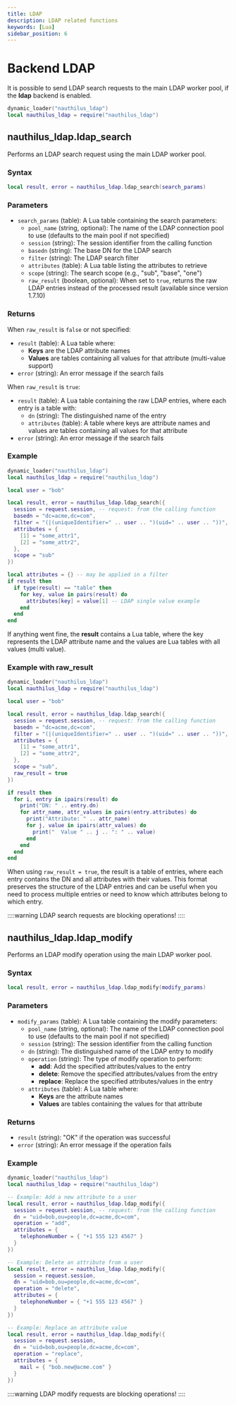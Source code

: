 ```yaml
---
title: LDAP
description: LDAP related functions
keywords: [Lua]
sidebar_position: 6
---
```

# Backend LDAP

It is possible to send LDAP search requests to the main LDAP worker pool, if the **ldap** backend is enabled.

```lua
dynamic_loader("nauthilus_ldap")
local nauthilus_ldap = require("nauthilus_ldap")
```

## nauthilus\_ldap.ldap\_search

Performs an LDAP search request using the main LDAP worker pool.

### Syntax

```lua
local result, error = nauthilus_ldap.ldap_search(search_params)
```

### Parameters

- `search_params` (table): A Lua table containing the search parameters:
  - `pool_name` (string, optional): The name of the LDAP connection pool to use (defaults to the main pool if not specified)
  - `session` (string): The session identifier from the calling function
  - `basedn` (string): The base DN for the LDAP search
  - `filter` (string): The LDAP search filter
  - `attributes` (table): A Lua table listing the attributes to retrieve
  - `scope` (string): The search scope (e.g., "sub", "base", "one")
  - `raw_result` (boolean, optional): When set to `true`, returns the raw LDAP entries instead of the processed result (available since version 1.7.10)

### Returns

When `raw_result` is `false` or not specified:
- `result` (table): A Lua table where:
  - **Keys** are the LDAP attribute names
  - **Values** are tables containing all values for that attribute (multi-value support)
- `error` (string): An error message if the search fails

When `raw_result` is `true`:
- `result` (table): A Lua table containing the raw LDAP entries, where each entry is a table with:
  - `dn` (string): The distinguished name of the entry
  - `attributes` (table): A table where keys are attribute names and values are tables containing all values for that attribute
- `error` (string): An error message if the search fails

### Example

```lua
dynamic_loader("nauthilus_ldap")
local nauthilus_ldap = require("nauthilus_ldap")

local user = "bob"

local result, error = nauthilus_ldap.ldap_search({
  session = request.session, -- request: from the calling function
  basedn = "dc=acme,dc=com",
  filter = "(|(uniqueIdentifier=" .. user .. ")(uid=" .. user .. "))",
  attributes = {
    [1] = "some_attr1",
    [2] = "some_attr2",
  },
  scope = "sub"
})

local attributes = {} -- may be applied in a filter
if result then
  if type(result) == "table" then
    for key, value in pairs(result) do
      attributes[key] = value[1] -- LDAP single value example
    end
  end
end 
```

If anything went fine, the **result** contains a Lua table, where the key represents the LDAP attribute name and the values
are Lua tables with all values (multi value).

### Example with raw_result

```lua
dynamic_loader("nauthilus_ldap")
local nauthilus_ldap = require("nauthilus_ldap")

local user = "bob"

local result, error = nauthilus_ldap.ldap_search({
  session = request.session, -- request: from the calling function
  basedn = "dc=acme,dc=com",
  filter = "(|(uniqueIdentifier=" .. user .. ")(uid=" .. user .. "))",
  attributes = {
    [1] = "some_attr1",
    [2] = "some_attr2",
  },
  scope = "sub",
  raw_result = true
})

if result then
  for i, entry in ipairs(result) do
    print("DN: " .. entry.dn)
    for attr_name, attr_values in pairs(entry.attributes) do
      print("Attribute: " .. attr_name)
      for j, value in ipairs(attr_values) do
        print("  Value " .. j .. ": " .. value)
      end
    end
  end
end
```

When using `raw_result = true`, the result is a table of entries, where each entry contains the DN and all attributes with their values. This format preserves the structure of the LDAP entries and can be useful when you need to process multiple entries or need to know which attributes belong to which entry.

::::warning
LDAP search requests are blocking operations!
::::

## nauthilus\_ldap.ldap\_modify

Performs an LDAP modify operation using the main LDAP worker pool.

### Syntax

```lua
local result, error = nauthilus_ldap.ldap_modify(modify_params)
```

### Parameters

- `modify_params` (table): A Lua table containing the modify parameters:
  - `pool_name` (string, optional): The name of the LDAP connection pool to use (defaults to the main pool if not specified)
  - `session` (string): The session identifier from the calling function
  - `dn` (string): The distinguished name of the LDAP entry to modify
  - `operation` (string): The type of modify operation to perform:
    - **add**: Add the specified attributes/values to the entry
    - **delete**: Remove the specified attributes/values from the entry
    - **replace**: Replace the specified attributes/values in the entry
  - `attributes` (table): A Lua table where:
    - **Keys** are the attribute names
    - **Values** are tables containing the values for that attribute

### Returns

- `result` (string): "OK" if the operation was successful
- `error` (string): An error message if the operation fails

### Example

```lua
dynamic_loader("nauthilus_ldap")
local nauthilus_ldap = require("nauthilus_ldap")

-- Example: Add a new attribute to a user
local result, error = nauthilus_ldap.ldap_modify({
  session = request.session, -- request: from the calling function
  dn = "uid=bob,ou=people,dc=acme,dc=com",
  operation = "add",
  attributes = {
    telephoneNumber = { "+1 555 123 4567" }
  }
})

-- Example: Delete an attribute from a user
local result, error = nauthilus_ldap.ldap_modify({
  session = request.session,
  dn = "uid=bob,ou=people,dc=acme,dc=com",
  operation = "delete",
  attributes = {
    telephoneNumber = { "+1 555 123 4567" }
  }
})

-- Example: Replace an attribute value
local result, error = nauthilus_ldap.ldap_modify({
  session = request.session,
  dn = "uid=bob,ou=people,dc=acme,dc=com",
  operation = "replace",
  attributes = {
    mail = { "bob.new@acme.com" }
  }
})
```

::::warning
LDAP modify requests are blocking operations!
::::
